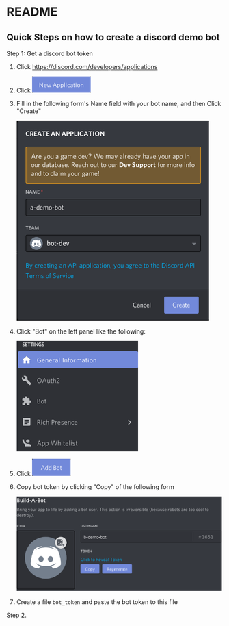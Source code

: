 # README

## Quick Steps on how to create a discord demo bot

Step 1: Get a discord bot token

1. Click https://discord.com/developers/applications

2. Click ![New Application](/docs/new-application.png)

3. Fill in the following form's Name field with your bot name, and then Click "Create"

   ![form](/docs/create-an-application.png)

4. Click "Bot" on the left panel like the following:

   ![left-panel](/docs/select-bot.png)

5. Click ![Add bot](/docs/add-bot.png)

6. Copy bot token by clicking "Copy" of the following form

   ![form](/docs/bot-token.png)

5. Create a file `bot_token` and paste the bot token to this file


Step 2.
